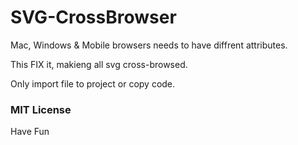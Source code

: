 SVG-CrossBrowser
================
Mac,  Windows & Mobile browsers needs to have diffrent attributes.

This FIX it, makieng all svg cross-browsed.

Only import file to project or copy code.

### MIT License  ###

Have Fun
